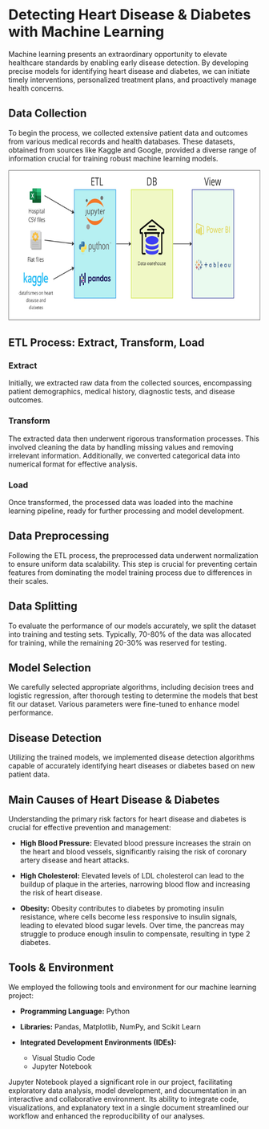 # Detecting Heart Disease & Diabetes with Machine Learning

Machine learning presents an extraordinary opportunity to elevate healthcare standards by enabling early disease detection. By developing precise models for identifying heart disease and diabetes, we can initiate timely interventions, personalized treatment plans, and proactively manage health concerns.

## Data Collection

To begin the process, we collected extensive patient data and outcomes from various medical records and health databases. These datasets, obtained from sources like Kaggle and Google, provided a diverse range of information crucial for training robust machine learning models.
<p align="center">
  <img src="ETL.jpg" alt="ETL Process Image" width="700" height="300">
</p>

## ETL Process: Extract, Transform, Load

### Extract
Initially, we extracted raw data from the collected sources, encompassing patient demographics, medical history, diagnostic tests, and disease outcomes.

### Transform
The extracted data then underwent rigorous transformation processes. This involved cleaning the data by handling missing values and removing irrelevant information. Additionally, we converted categorical data into numerical format for effective analysis.

### Load
Once transformed, the processed data was loaded into the machine learning pipeline, ready for further processing and model development.

## Data Preprocessing

Following the ETL process, the preprocessed data underwent normalization to ensure uniform data scalability. This step is crucial for preventing certain features from dominating the model training process due to differences in their scales.

## Data Splitting

To evaluate the performance of our models accurately, we split the dataset into training and testing sets. Typically, 70-80% of the data was allocated for training, while the remaining 20-30% was reserved for testing.

## Model Selection

We carefully selected appropriate algorithms, including decision trees and logistic regression, after thorough testing to determine the models that best fit our dataset. Various parameters were fine-tuned to enhance model performance.

## Disease Detection

Utilizing the trained models, we implemented disease detection algorithms capable of accurately identifying heart diseases or diabetes based on new patient data.

## Main Causes of Heart Disease & Diabetes

Understanding the primary risk factors for heart disease and diabetes is crucial for effective prevention and management:

- **High Blood Pressure:** Elevated blood pressure increases the strain on the heart and blood vessels, significantly raising the risk of coronary artery disease and heart attacks.
  
- **High Cholesterol:** Elevated levels of LDL cholesterol can lead to the buildup of plaque in the arteries, narrowing blood flow and increasing the risk of heart disease.
  
- **Obesity:** Obesity contributes to diabetes by promoting insulin resistance, where cells become less responsive to insulin signals, leading to elevated blood sugar levels. Over time, the pancreas may struggle to produce enough insulin to compensate, resulting in type 2 diabetes.

## Tools & Environment

We employed the following tools and environment for our machine learning project:

- **Programming Language:** Python
  
- **Libraries:** Pandas, Matplotlib, NumPy, and Scikit Learn

- **Integrated Development Environments (IDEs):**
  - Visual Studio Code
  - Jupyter Notebook

Jupyter Notebook played a significant role in our project, facilitating exploratory data analysis, model development, and documentation in an interactive and collaborative environment. Its ability to integrate code, visualizations, and explanatory text in a single document streamlined our workflow and enhanced the reproducibility of our analyses.

